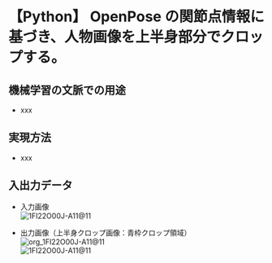 # 【Python】 OpenPose の関節点情報に基づき、人物画像を上半身部分でクロップする。

## 機械学習の文脈での用途

- xxx

## 実現方法

- xxx

## 入出力データ

- 入力画像<br>
    ![1FI22O00J-A11@11](https://user-images.githubusercontent.com/25688193/69627478-0005c500-108e-11ea-913f-36db694ed5c1.png)<br>

- 出力画像（上半身クロップ画像：青枠クロップ領域）<br>
    ![org_1FI22O00J-A11@11](https://user-images.githubusercontent.com/25688193/69627525-1ad83980-108e-11ea-996a-2d7b42096cd4.png)<br>
    ![1FI22O00J-A11@11](https://user-images.githubusercontent.com/25688193/69627529-1d3a9380-108e-11ea-9007-1ee437cb032c.png)<br>
